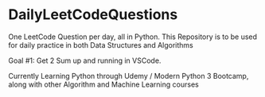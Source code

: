 ﻿# DailyLeetCodeQuestions
One LeetCode Question per day, all in Python.
This Repository is to be used for daily practice in both Data Structures and Algorithms

Goal #1: Get 2 Sum up and running in VSCode.

Currently Learning Python through Udemy / Modern Python 3 Bootcamp, along with other Algorithm and Machine Learning courses
